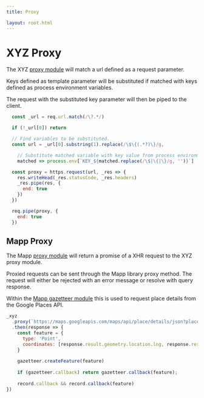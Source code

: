 ```yaml
---
title: Proxy

layout: root.html
---
```


# XYZ Proxy

The XYZ [proxy module](https://github.com/GEOLYTIX/xyz/blob/development/mod/proxy.js) will match a url defined as a request parameter.

Keys defined as template parameter will be substituted if matched with keys defined as process environment variables.

The request with the substituted key parameter will then be piped to the client.

```js
  const _url = req.url.match(/\?.*/)

  if (!_url[0]) return

  // Find variables to be substituted.
  const url = _url[0].substring(1).replace(/\$\{(.*?)\}/g,

    // Substitute matched variable with key value from process environment.
    matched => process.env[`KEY_${matched.replace(/\$|\{|\}/g, '')}`] || matched)

  const proxy = https.request(url, _res => {
    res.writeHead(_res.statusCode, _res.headers)
    _res.pipe(res, {
      end: true
    })
  })

  req.pipe(proxy, {
    end: true
  })
```

## Mapp Proxy

The Mapp [proxy module](https://github.com/GEOLYTIX/xyz/blob/development/lib/proxy.mjs) will return a promise of a XHR request to the XYZ proxy module.

Proxied requests can be sent through the Mapp library proxy method. The request will either be rejected with an error message or resolve with query response.

Within the [Mapp gazetteer module](https://github.com/GEOLYTIX/xyz/blob/development/lib/gazetteer.mjs) this is used to request place details from the Google Places API.

```js
_xyz
  .proxy(`https://maps.googleapis.com/maps/api/place/details/json?placeid=${record.id}&\${GOOGLE}`)
  .then(response => {
    const feature = {
      type: 'Point',
      coordinates: [response.result.geometry.location.lng, response.result.geometry.location.lat]
    }
    
    gazetteer.createFeature(feature)
    
    if (gazetteer.callback) return gazetteer.callback(feature);
    
    record.callback && record.callback(feature)
})
```